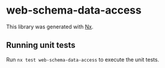 # web-schema-data-access

This library was generated with [Nx](https://nx.dev).

## Running unit tests

Run `nx test web-schema-data-access` to execute the unit tests.
